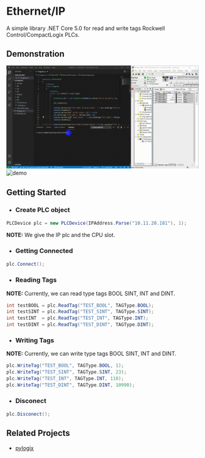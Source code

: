 ﻿# Ethernet/IP
A simple library .NET Core 5.0 for read and write tags Rockwell Control/CompactLogix PLCs.  
## Demonstration
![](demo.gif)
![demo](https://user-images.githubusercontent.com/27755739/119238824-4fbf3280-bb45-11eb-9eb3-c0652ee23538.gif)

## Getting Started
- ### Create PLC object
```cs
PLCDevice plc = new PLCDevice(IPAddress.Parse("10.11.20.181"), 1);
```
**NOTE:**  We give the IP plc and the CPU slot.
- ### Getting Connected
```cs
plc.Connect();
```
- ### Reading Tags
**NOTE:**  Currently, we can read type tags BOOL SINT, INT and DINT.
```cs
int testBOOL = plc.ReadTag("TEST_BOOL", TAGType.BOOL);
int testSINT = plc.ReadTag("TEST_SINT", TAGType.SINT);
int testINT  = plc.ReadTag("TEST_INT", TAGType.INT);
int testDINT = plc.ReadTag("TEST_DINT", TAGType.DINT);
```
- ### Writing Tags
**NOTE:**  Currently, we can write type tags BOOL SINT, INT and DINT.
```cs
plc.WriteTag("TEST_BOOL", TAGType.BOOL, 1);
plc.WriteTag("TEST_SINT", TAGType.SINT, 23);
plc.WriteTag("TEST_INT", TAGType.INT, 110);
plc.WriteTag("TEST_DINT", TAGType.DINT, 10990);
```
- ### Disconect 
```cs
plc.Disconect();
```

## Related Projects

* [pylogix](https://github.com/dmroeder/pylogix)
